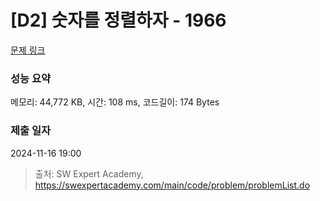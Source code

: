 # [D2] 숫자를 정렬하자 - 1966 

[문제 링크](https://swexpertacademy.com/main/code/problem/problemDetail.do?contestProbId=AV5PrmyKAWEDFAUq) 

### 성능 요약

메모리: 44,772 KB, 시간: 108 ms, 코드길이: 174 Bytes

### 제출 일자

2024-11-16 19:00



> 출처: SW Expert Academy, https://swexpertacademy.com/main/code/problem/problemList.do